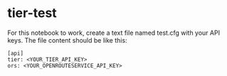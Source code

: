 # tier-test

For this notebook to work, create a text file named test.cfg with your API keys.
The file content should be like this:

    [api]  
    tier: <YOUR_TIER_API_KEY>  
    ors: <YOUR_OPENROUTESERVICE_API_KEY>
